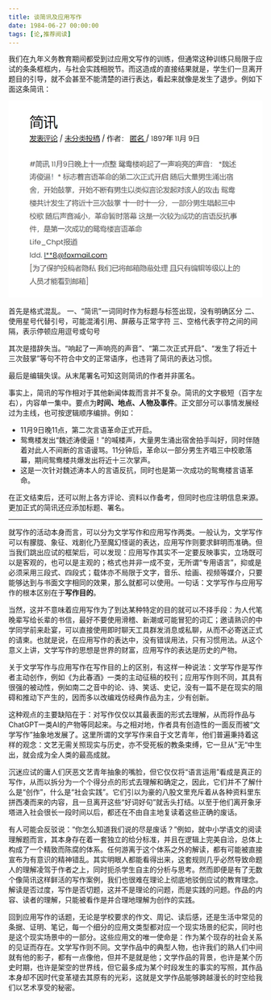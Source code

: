 ```yaml
---
title: 谈简讯及应用写作
date: 1984-06-27 00:00:00
tags: [论,推荐阅读]
---
```


我们在九年义务教育期间都受到过应用文写作的训练，但通常这种训练只局限于应试的条条框框内，与社会实践相脱节。而这造成的直接结果就是，学生们一旦离开题目的引导，就不会甚至不能清楚的进行表达，看起来就像是发生了退步。例如下面这条简讯：

![](/谈简讯及应用写作/img.jpg)
<!--more-->
首先是格式混乱。
一、“简讯”一词同时作为标题与标签出现，没有明确区分
二、使用星号代替引号，可能混淆引用、屏蔽与正常字符
三、空格代表字符之间的间隔，表示停顿应用逗号或句号

其次是措辞失当。“响起了一声响亮的声音”、“第二次正式开启”、“发生了将近十三次鼓掌”等句不符合中文的正常语序，也违背了简讯的表达习惯。

最后是编辑失误。从末尾署名可知这则简讯的作者并非匿名。

事实上，简讯的写作相对于其他新闻体裁而言并不复杂。简讯的文字极短（百字左右），内容单一集中。要点为**时间、地点、人物及事件**。正文部分可以事情发展经过为主线，也可按逻辑顺序编排。例如：

* 11月9日晚11点，第二次言语革命正式开启。
* 鸳鸯楼发出“魏述涛傻逼！”的喊楼声，大量男生涌出宿舍拍手叫好，同时伴随着对此人不间断的言语谩骂。11分钟后，革命以一部分男生齐唱三中校歌落幕，期间鸳鸯楼共爆发出将近十三次掌声。
* 这是一次针对魏述涛本人的言语反抗，同时也是第一次成功的鸳鸯楼言语革命。

在正文结束后，还可以附上各方评论、资料以作备考，但同时也应注明信息来源。更加正式的简讯还应添加标题、署名。

---

就写作的活动本身而言，可以分为文学写作和应用写作两类。一般认为，文学写作可以有朦胧、象征、戏剧化乃至魔幻怪诞的表达，应用写作则要求鲜明而准确。但当我们跳出应试的框架后，可以发现：应用写作其实不一定要反映事实，立场既可以是客观的，也可以是主观的；格式也并非一成不变，无所谓“专用语言”，抑或是必须采用三段式、四段式；载体亦不局限于文字，音乐、绘画、视频等媒介，只要能够达到与书面文字相同的效果，那么就都可以使用。一句话：文学写作与应用写作的根本区别在于**写作目的**。

当然，这并不意味着应用写作为了到达某种特定的目的就可以不择手段：为人代笔晚辈写给长辈的书信，最好不要使用滑稽、新潮或可能冒犯的词汇；邀请熟识的中学同学前来赴宴，可以直接使用即时聊天工具群发消息或私聊，从而不必寄送正式的请柬。也就是说，在应用写作的表达中，没有错误用法，只有习惯用法。从这个意义上讲，文学写作的思想是世界的财富，应用写作的表达是历史的产物。

关于文学写作与应用写作在写作目的上的区别，有这样一种说法：文学写作是写作者主动创作，例如《为此春酒》一类的主动征稿的校刊；应用写作则不同，其具有很强的被动性，例如南二之音中的论、诗、笑话、史记，没有一篇不是在现实的阻碍和推动下产生的，因而多以改编戏仿经典作品为主，少有创新。

这种观点的主要缺陷在于：对写作仅仅以其最表面的形式去理解，从而将作品与ChatGPT一类AI的产物等同起来。与之相对地，作者具有创造性的一面反而被“文学写作”抽象地发展了。这里所谓的文学写作来自于文艺青年，他们普遍秉持着这样的观念：文艺无需关照现实与历史，亦不受死板的教条束缚，它一旦从”无“中生出，就会成为全人类的最高成就。

沉迷应试的庸人们厌恶文艺青年抽象的嘴脸，但它仅仅将“语言运用”看成是真正的写作，从而以拆分为一个个得分点的形式去理解和确定之，因此，它们并不了解什么是“创作”，什么是“社会实践”。它们引以为豪的八股文里充斥着从各种资料里东拼西凑而来的内容，且一旦离开这些“好词好句”就舌头打结。以至于他们离开象牙塔进入社会很长一段时间以后，都还在不由自主地复读着这些正确的废话。

有人可能会反驳说：“你怎么知道我们说的尽是废话？”例如，就中小学语文的阅读理解题而言，其本身存在着一套独立的给分标准，并且在逻辑上完美自洽，总体上构成了一个精致而陈腐的体系。任何游离于这个体系之外的解读，都有可能被直接宣布为有意识的精神错乱。其实明眼人都能看得出来，这套规则几乎必然导致命题人的理解凌驾于作者之上，同时扼杀学生自主的分析与思考。然而即便是有了无数个像简讯这样鲜活的写作案例，我们也很难在理论上彻底地驳倒应试的教育理念。解读是否过度，写作是否切题，这并不是理论的问题，而是实践的问题。作品的内容、读者的理解，只能被看作是并合理地理解为创作的实践。

回到应用写作的话题，无论是学校要求的作文、周记、读后感，还是生活中常见的条据、证明、笔记，每一个细分的应用文类型都对应一个现实场景的纪实，同时也是这个现实场景中的一部分。这些应用文的唯一使命是：作为某个现存的社会关系的见证而存在。文学写作则不同。文学作品中的典型人物，也许我们的熟人们中间就有他的影子，都有一点像他，但并不是就是他；文学作品的背景，也许是某个历史时期，也许是架空的世界线，但它最多成为某个时段发生的事实的写照，其作品本身却不因时代变革褪去其原有的光彩，这就是文学作品能够跨越漫长的时空给我们以艺术享受的秘密。